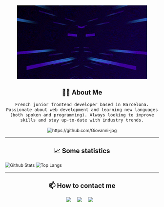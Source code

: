 <p align="center">
  <img src="https://github.com/Giovanni-jpg/Giovanni-jpg/blob/main/assets/hi-there.gif">
</p>

<h2 align="center"> 👨‍💻 About Me </h2>
<p align="center">
  <samp>French junior frontend developer based in Barcelona. Passionate about web development and learning new languages (both spoken and programming). Always looking to improve skills and stay up-to-date with industry trends.</samp>
  <br> <br>
  <img src="https://komarev.com/ghpvc/?username=Giovanni-jpg" alt="https://github.com/Giovanni-jpg" />
</p>

<hr>

<h2 align="center"> 📈 Some statistics </h2>
<p align="center">
  
  ![Github Stats](https://github-readme-stats.vercel.app/api?username=Giovanni-jpg&count_private=true&show_icons=true&include_all_commits=true&theme=dark)
  ![Top Langs](https://github-readme-stats.vercel.app/api/top-langs/?username=Giovanni-jpg&hide=TeX&layout=compact&theme=dark)

</p>

<hr>

<h2  align="center"> 📫 How to contact me </h2>
<p align="center">
  <a target="_blank"href="https://www.linkedin.com/in/giovanni-massiot-6448611bb/"><img src="https://img.shields.io/badge/linkedin-%230077B5.svg?&style=for-the-badge&logo=linkedin&logoColor=white" /></a>&nbsp;&nbsp;&nbsp;&nbsp;
  <a target="_blank"href="https://twitter.com/giovannimassiot"><img src="https://img.shields.io/badge/twitter-%231DA1F2.svg?&style=for-the-badge&logo=twitter&logoColor=white" /></a>&nbsp;&nbsp;&nbsp;&nbsp;
  <a href="mailto:giovannimassiot.gm@gmail.com"><img src="https://img.shields.io/badge/gmail-%23D14836.svg?&style=for-the-badge&logo=gmail&logoColor=white" /></a>&nbsp;&nbsp;&nbsp;&nbsp;
</p>

<!--
**Giovanni-jpg/Giovanni-jpg** is a ✨ _special_ ✨ repository because its `README.md` (this file) appears on your GitHub profile.

-->
